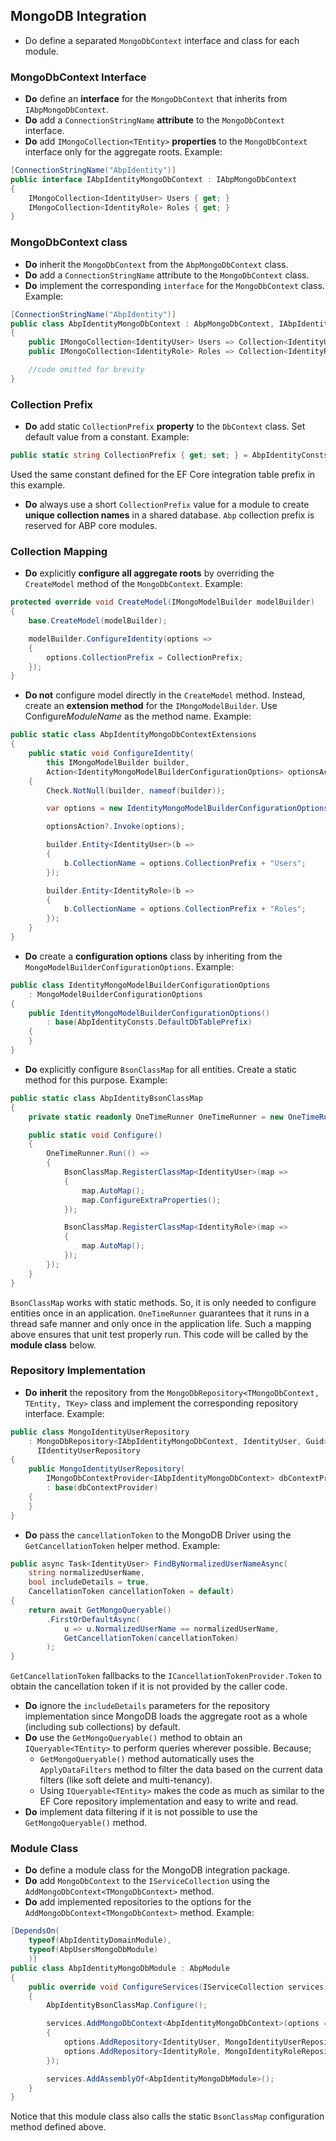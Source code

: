 ﻿## MongoDB Integration

* Do define a separated `MongoDbContext` interface and class for each module.

### MongoDbContext Interface

- **Do** define an **interface** for the `MongoDbContext` that inherits from `IAbpMongoDbContext`.
- **Do** add a `ConnectionStringName` **attribute** to the `MongoDbContext` interface.
- **Do** add `IMongoCollection<TEntity>` **properties** to the `MongoDbContext` interface only for the aggregate roots. Example:

````C#
[ConnectionStringName("AbpIdentity")]
public interface IAbpIdentityMongoDbContext : IAbpMongoDbContext
{
    IMongoCollection<IdentityUser> Users { get; }
    IMongoCollection<IdentityRole> Roles { get; }
}
````

### MongoDbContext class

- **Do** inherit the `MongoDbContext` from the `AbpMongoDbContext` class.
- **Do** add a `ConnectionStringName` attribute to the `MongoDbContext` class.
- **Do** implement the corresponding `interface` for the `MongoDbContext` class. Example:

```c#
[ConnectionStringName("AbpIdentity")]
public class AbpIdentityMongoDbContext : AbpMongoDbContext, IAbpIdentityMongoDbContext
{
    public IMongoCollection<IdentityUser> Users => Collection<IdentityUser>();
    public IMongoCollection<IdentityRole> Roles => Collection<IdentityRole>();

    //code omitted for brevity
}
```

### Collection Prefix

- **Do** add static `CollectionPrefix` **property** to the `DbContext` class. Set default value from a constant. Example:

```c#
public static string CollectionPrefix { get; set; } = AbpIdentityConsts.DefaultDbTablePrefix;
```

Used the same constant defined for the EF Core integration table prefix in this example.

- **Do** always use a short `CollectionPrefix` value for a module to create **unique collection names** in a shared database. `Abp` collection prefix is reserved for ABP core modules.

### Collection Mapping

- **Do** explicitly **configure all aggregate roots** by overriding the `CreateModel` method of the `MongoDbContext`. Example:

```c#
protected override void CreateModel(IMongoModelBuilder modelBuilder)
{
    base.CreateModel(modelBuilder);

    modelBuilder.ConfigureIdentity(options =>
    {
        options.CollectionPrefix = CollectionPrefix;
    });
}
```

- **Do not** configure model directly in the  `CreateModel` method. Instead, create an **extension method** for the `IMongoModelBuilder`. Use Configure*ModuleName* as the method name. Example:

```c#
public static class AbpIdentityMongoDbContextExtensions
{
    public static void ConfigureIdentity(
        this IMongoModelBuilder builder,
        Action<IdentityMongoModelBuilderConfigurationOptions> optionsAction = null)
    {
        Check.NotNull(builder, nameof(builder));

        var options = new IdentityMongoModelBuilderConfigurationOptions();

        optionsAction?.Invoke(options);

        builder.Entity<IdentityUser>(b =>
        {
            b.CollectionName = options.CollectionPrefix + "Users";
        });

        builder.Entity<IdentityRole>(b =>
        {
            b.CollectionName = options.CollectionPrefix + "Roles";
        });
    }
}
```

- **Do** create a **configuration options** class by inheriting from the `MongoModelBuilderConfigurationOptions`. Example:

```c#
public class IdentityMongoModelBuilderConfigurationOptions
    : MongoModelBuilderConfigurationOptions
{
    public IdentityMongoModelBuilderConfigurationOptions()
        : base(AbpIdentityConsts.DefaultDbTablePrefix)
    {
    }
}
```

* **Do** explicitly configure `BsonClassMap` for all entities. Create a static method for this purpose. Example:

````C#
public static class AbpIdentityBsonClassMap
{
    private static readonly OneTimeRunner OneTimeRunner = new OneTimeRunner();

    public static void Configure()
    {
        OneTimeRunner.Run(() =>
        {
            BsonClassMap.RegisterClassMap<IdentityUser>(map =>
            {
                map.AutoMap();
                map.ConfigureExtraProperties();
            });

            BsonClassMap.RegisterClassMap<IdentityRole>(map =>
            {
                map.AutoMap();
            });
        });
    }
}
````

`BsonClassMap` works with static methods. So, it is only needed to configure entities once in an application. `OneTimeRunner` guarantees that it runs in a thread safe manner and only once in the application life. Such a mapping above ensures that unit test properly run. This code will be called by the **module class** below.

### Repository Implementation

- **Do** **inherit** the repository from the `MongoDbRepository<TMongoDbContext, TEntity, TKey>` class and implement the corresponding repository interface. Example:

```c#
public class MongoIdentityUserRepository
    : MongoDbRepository<IAbpIdentityMongoDbContext, IdentityUser, Guid>,
      IIdentityUserRepository
{
    public MongoIdentityUserRepository(
        IMongoDbContextProvider<IAbpIdentityMongoDbContext> dbContextProvider) 
        : base(dbContextProvider)
    {
    }
}
```

- **Do** pass the `cancellationToken` to the MongoDB Driver using the `GetCancellationToken` helper method. Example:

```c#
public async Task<IdentityUser> FindByNormalizedUserNameAsync(
    string normalizedUserName, 
    bool includeDetails = true,
    CancellationToken cancellationToken = default)
{
    return await GetMongoQueryable()
        .FirstOrDefaultAsync(
            u => u.NormalizedUserName == normalizedUserName,
            GetCancellationToken(cancellationToken)
        );
}
```

`GetCancellationToken` fallbacks to the `ICancellationTokenProvider.Token` to obtain the cancellation token if it is not provided by the caller code.

* **Do** ignore the `includeDetails` parameters for the repository implementation since MongoDB loads the aggregate root as a whole (including sub collections) by default.
* **Do** use the `GetMongoQueryable()` method to obtain an `IQueryable<TEntity>` to perform queries  wherever possible. Because;
  *  `GetMongoQueryable()` method automatically uses the `ApplyDataFilters` method to filter the data based on the current data filters (like soft delete and multi-tenancy).
  * Using `IQueryable<TEntity>` makes the code as much as similar to the EF Core repository implementation and easy to write and read.
* **Do** implement data filtering if it is not possible to use the `GetMongoQueryable()` method.

### Module Class

- **Do** define a module class for the MongoDB integration package.
- **Do** add `MongoDbContext` to the `IServiceCollection` using the `AddMongoDbContext<TMongoDbContext>` method.
- **Do** add implemented repositories to the options for the `AddMongoDbContext<TMongoDbContext>` method. Example:

```c#
[DependsOn(
    typeof(AbpIdentityDomainModule),
    typeof(AbpUsersMongoDbModule)
    )]
public class AbpIdentityMongoDbModule : AbpModule
{
    public override void ConfigureServices(IServiceCollection services)
    {
        AbpIdentityBsonClassMap.Configure();

        services.AddMongoDbContext<AbpIdentityMongoDbContext>(options =>
        {
            options.AddRepository<IdentityUser, MongoIdentityUserRepository>();
            options.AddRepository<IdentityRole, MongoIdentityRoleRepository>();
        });

        services.AddAssemblyOf<AbpIdentityMongoDbModule>();
    }
}
```

Notice that this module class also calls the static `BsonClassMap` configuration method defined above.